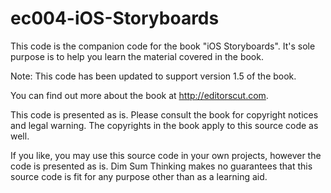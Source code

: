 ec004-iOS-Storyboards
=====================


This code is the companion code for the book "iOS Storyboards". It's sole purpose is to help you learn the material covered in the book.

Note: This code has been updated to support version 1.5 of the book.

You can find out more about the book at http://editorscut.com.

This code is presented as is. Please consult the book for copyright notices and legal warning. The copyrights in the book apply to this source code as well.

If you like, you may use this source code in your own projects, however the code is presented as is. Dim Sum Thinking makes no guarantees that this source code is fit for any purpose other than as a learning aid.
